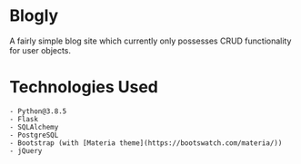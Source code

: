 # Blogly
A fairly simple blog site which currently only possesses CRUD functionality for user objects.

# Technologies Used
    - Python@3.8.5
    - Flask
    - SQLAlchemy
    - PostgreSQL
    - Bootstrap (with [Materia theme](https://bootswatch.com/materia/))
    - jQuery